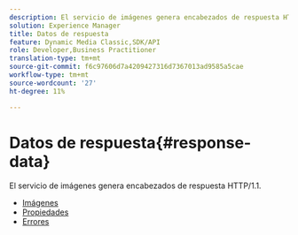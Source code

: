 ```yaml
---
description: El servicio de imágenes genera encabezados de respuesta HTTP/1.1.
solution: Experience Manager
title: Datos de respuesta
feature: Dynamic Media Classic,SDK/API
role: Developer,Business Practitioner
translation-type: tm+mt
source-git-commit: f6c97606d7a4209427316d7367013ad9585a5cae
workflow-type: tm+mt
source-wordcount: '27'
ht-degree: 11%

---
```



# Datos de respuesta{#response-data}

El servicio de imágenes genera encabezados de respuesta HTTP/1.1.

* [Imágenes](c-images.md)
* [Propiedades](c-properties/c-properties.md)
* [Errores](r-errors.md)
